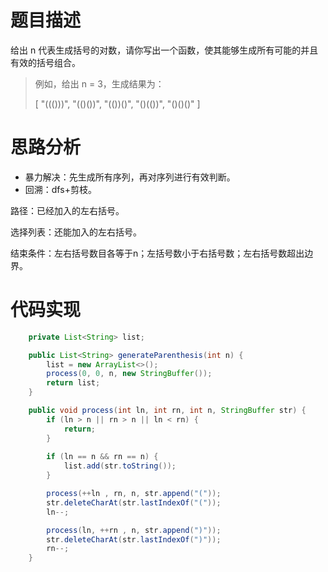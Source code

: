# 题目描述
给出 n 代表生成括号的对数，请你写出一个函数，使其能够生成所有可能的并且有效的括号组合。

> 例如，给出 n = 3，生成结果为：
> 
> [
>   "((()))",
>   "(()())",
>   "(())()",
>   "()(())",
>   "()()()"
> ]

# 思路分析
- 暴力解决：先生成所有序列，再对序列进行有效判断。
- 回溯：dfs+剪枝。

路径：已经加入的左右括号。

选择列表：还能加入的左右括号。

结束条件：左右括号数目各等于n；左括号数小于右括号数；左右括号数超出边界。

# 代码实现
```java
    private List<String> list;

    public List<String> generateParenthesis(int n) {
        list = new ArrayList<>();
        process(0, 0, n, new StringBuffer());
        return list;
    }

    public void process(int ln, int rn, int n, StringBuffer str) {
        if (ln > n || rn > n || ln < rn) {
            return;
        }
 
        if (ln == n && rn == n) {
            list.add(str.toString());
        }

        process(++ln , rn, n, str.append("("));
        str.deleteCharAt(str.lastIndexOf("("));
        ln--;

        process(ln, ++rn , n, str.append(")"));
        str.deleteCharAt(str.lastIndexOf(")"));
        rn--;
    }
```
